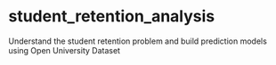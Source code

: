 # student_retention_analysis
Understand the student retention problem and build prediction models using Open University Dataset
